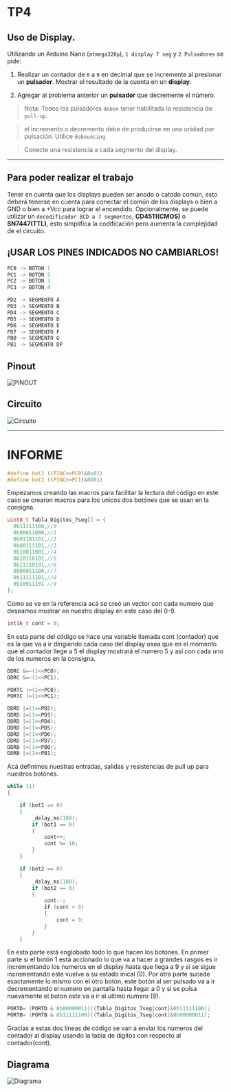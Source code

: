 # TP4

## Uso de Display. 

Utilizando un Arduino Nano (`atmega328p`), `1 display 7 seg` y `2 Pulsadores` se pide:

1. Realizar un contador de `0` a `9` en decimal que se incremente al presionar un **pulsador**. Mostrar
el resultado de la cuenta en un **display**.

2.  Agregar al problema anterior un **pulsador** que decremente el número.

> Nota: Todos los pulsadores `deben` tener habilitada la resistencia de `pull-up`.

> el incremento o decremento debe de producirse en una unidad por pulsación. Utilice `debouncing` 

> Conecte una resistencia a cada segmento del display.

---

## Para poder realizar el trabajo

Tener en cuenta que los displays pueden ser anodo o catodo común, esto deberá tenerse en cuenta
para conectar el común de los displays o bien a GND o bien a +Vcc para lograr el encendido.
Opcionalmente, se puede utilizar un `decodificador BCD a 7 segmentos`, **CD4511(CMOS)** o
**SN7447(TTL)**, esto simplifica la codificación pero aumenta la complejidad de el circuito.
## ¡USAR LOS PINES INDICADOS NO CAMBIARLOS!

``` C
PC0 -> BOTON 1 
PC1 -> BOTON 2 
PC2 -> BOTON 3 
PC3 -> BOTON 4

PD2 -> SEGMENTO A   
PD3 -> SEGMENTO B 
PD4 -> SEGMENTO C
PD5 -> SEGMENTO D 
PD6 -> SEGMENTO E 
PD7 -> SEGMENTO F
PB0 -> SEGMENTO G
PB1 -> SEGMENTO DP

```
## Pinout

![PINOUT](Arduino-Nano-Pinout.png "pinout")

## Circuito

![Circuito](circuito.png "circuito")

----

# INFORME

``` C
#define bot1 ((PINC>>PC0)&0x01)
#define bot2 ((PINC>>PC1)&0X01)
``` 

Empezamos creando las macros para facilitar la lectura del código en este caso se crearon macros para los unicos dos botónes que se usan en la consigna.

``` C
uint8_t Tabla_Digitos_7seg[] = {
  0b11111100,//0	
  0b00011000,//1	
  0b01101101,//2	
  0b00111101,//3	
  0b10011001,//4	
  0b10110101,//5	
  0b11110101,//6	
  0b00011100,//7	
  0b11111101,//8	
  0b10011101 //9	
};
```

Como se ve en la referencia acá se creó un vector con cada numero que deseamos mostrar en nuestro display en este caso del 0-9.

``` C
int16_t cont = 0;
```

En esta parte del código se hace una variable llamada cont (contador) que es la que va a ir dirigiendo cada caso del display osea que en el momento que el contador llege a 5 el display mostrará el numero 5 y así con cada uno de los numeros en la consigna.

``` C
DDRC &=~(1<<PC0);
DDRC &=~(1<<PC1);

PORTC |=(1<<PC0);
PORTC |=(1<<PC1);

DDRD |=(1<<PD2);
DDRD |=(1<<PD3);
DDRD |=(1<<PD4);
DDRD |=(1<<PD5);
DDRD |=(1<<PD6);
DDRD |=(1<<PD7);
DDRB |=(1<<PB0);
DDRB |=(1<<PB1);
```

Acá definimos nuestras entradas, salidas y resistencias de pull up para nuestros botónes.

``` C
while (1)
{

    if (bot1 == 0)
    {
        _delay_ms(100);
        if (bot1 == 0)
        {
            cont++;
            cont %= 10;
        }
    }

    if (bot2 == 0)
    {
        _delay_ms(100);
        if (bot2 == 0)
        {
            cont--;
            if (cont < 0)
            {
                cont = 9;
            }
        }
    }
```
En esta parte está englobado todo lo que hacen los botones. En primer parte si el botón 1 está accionado lo que va a hacer a grandes rasgos es ir incrementando los numeros en el display hasta que llega a 9 y si se sigue incrementando este vuelve a su estado inical (0).
Por otra parte sucede exactamente lo mismo con el otro botón, este botón al ser pulsado va a ir decrementando el numero en pantalla hasta llegar a 0 y si se pulsa nuevamente el boton este va a ir al ultimo numero (9).

``` C
PORTD= (PORTD & 0b00000011)|(Tabla_Digitos_7seg[cont]&0b11111100);
PORTB= (PORTB & 0b11111100)|(Tabla_Digitos_7seg[cont]&0b00000011);
```
Gracias a estas dos lineas de código se van a enviar los numeros del contador al display usando la tabla de digitos con respecto al contador(cont).

## Diagrama

![Diagrama](diagrama.svg "diagrama")